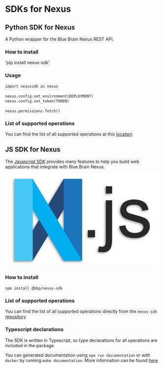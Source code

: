 # SDKs for Nexus

## Python SDK for Nexus
A Python wrapper for the Blue Brain Nexus REST API.

### How to install

'pip install nexus-sdk'

### Usage
```
import nexussdk as nexus

nexus.config.set_environment(DEPLOYMENT)
nexus.config.set_token(TOKEN)

nexus.permissions.fetch()
```

### List of supported operations

You can find the list of all supported operations at this [location](https://bluebrain.github.io/nexus-python-sdk/)

## JS SDK for Nexus

The [Javascript SDK](https://github.com/BlueBrain/nexus-sdk-js) provides many features to help you build web applications that integrate with Blue Brain Nexus.

![Nexus JS logo](./sdk/img/nexus-js-logo.png)

### How to install

`npm install @bbp/nexus-sdk`

### List of supported operations

You can find the list of all supported operations directly from the `nexus-sdk` [repository](https://github.com/BlueBrain/nexus-sdk-js#documentation)

### Typescript declarations

The SDK is written in Typescript, so type declarations for all operations are included in the package.

You can generated documentation using `npm run documentation` or with `docker` by running `make documentation`. More information can be found [here](https://github.com/BlueBrain/nexus-sdk-js#development)

